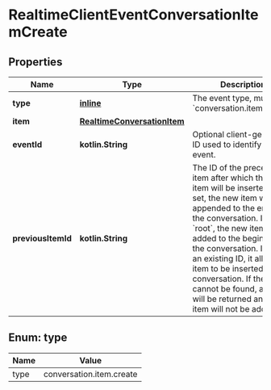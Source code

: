 
# RealtimeClientEventConversationItemCreate

## Properties
| Name | Type | Description | Notes |
| ------------ | ------------- | ------------- | ------------- |
| **type** | [**inline**](#Type) | The event type, must be &#x60;conversation.item.create&#x60;. |  |
| **item** | [**RealtimeConversationItem**](RealtimeConversationItem.md) |  |  |
| **eventId** | **kotlin.String** | Optional client-generated ID used to identify this event. |  [optional] |
| **previousItemId** | **kotlin.String** | The ID of the preceding item after which the new item will be inserted.  If not set, the new item will be appended to the end of the conversation. If set to &#x60;root&#x60;, the new item will be added to the beginning of the conversation. If set to an existing ID, it allows an item to be inserted mid-conversation. If the ID cannot be found, an error will be returned and the item will not be added.  |  [optional] |


<a id="Type"></a>
## Enum: type
| Name | Value |
| ---- | ----- |
| type | conversation.item.create |



